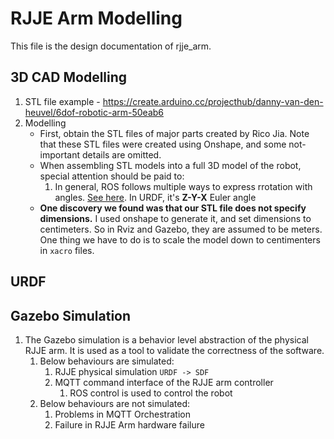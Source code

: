 # RJJE Arm Modelling
This file is the design documentation of rjje_arm. 

## 3D CAD Modelling
1. STL file example - https://create.arduino.cc/projecthub/danny-van-den-heuvel/6dof-robotic-arm-50eab6
2. Modelling 
    - First, obtain the STL files of major parts created by Rico Jia. Note that these STL files were created using Onshape, and some not-important details are omitted. 
    - When assembling STL models into a full 3D model of the robot, special attention should be paid to: 
        1. In general, ROS follows multiple ways to express rrotation with angles. [See here](https://www.ros.org/reps/rep-0103.html). In URDF, it's **Z-Y-X** Euler angle
    - **One discovery we found was that our STL file does not specify dimensions.** I used onshape to generate it, and set dimensions to centimeters. So in Rviz and Gazebo, they are assumed to be meters. One thing we have to do is to scale the model down to centimenters in ```xacro``` files. 

## URDF

## Gazebo Simulation 
1.  The Gazebo simulation is a behavior level abstraction of the physical RJJE arm. It is used as a tool to validate the correctness of the software. 
    1.  Below behaviours are simulated:
        1.  RJJE physical simulation ```URDF -> SDF```
        2.  MQTT command interface of the RJJE arm controller
            1.  ROS control is used to control the robot  
    2.  Below behaviours are not simulated: 
        1.  Problems in MQTT Orchestration
        2. Failure in RJJE Arm hardware failure  

